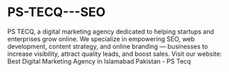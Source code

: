 # PS-TECQ---SEO
PS TECQ, a digital marketing agency dedicated to helping startups and enterprises grow online. We specialize in empowering SEO, web development, content strategy, and online branding — businesses to increase visibility, attract quality leads, and boost sales. Visit our website: Best Digital Marketing Agency in Islamabad Pakistan - PS Tecq 
